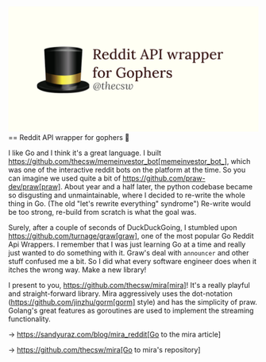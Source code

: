 ![preview](./preview.png)
== Reddit API wrapper for gophers 🎩

I like Go and I think it's a great language. I built
https://github.com/thecsw/memeinvestor_bot[memeinvestor_bot_], which was
one of the interactive reddit bots on the platform at the time. So you
can imagine we used quite a bit of
https://github.com/praw-dev/praw[praw]. About year and a half later, the
python codebase became so disgusting and unmaintainable, where I decided
to re-write the whole thing in Go. (The old "let's rewrite everything"
syndrome") Re-write would be too strong, re-build from scratch is what
the goal was.

Surely, after a couple of seconds of DuckDuckGoing, I stumbled upon
https://github.com/turnage/graw[graw], one of the most popular Go Reddit
Api Wrappers. I remember that I was just learning Go at a time and
really just wanted to do something with it. Graw's deal with `announcer`
and other stuff confused me a bit. So I did what every software engineer
does when it itches the wrong way. Make a new library!

I present to you, https://github.com/thecsw/mira[mira]! It's a really
playful and straight-forward library. Mira aggressively uses the
dot-notation (https://github.com/jinzhu/gorm[gorm] style) and has the
simplicity of praw. Golang's great features as goroutines are used to
implement the streaming functionality.

-> https://sandyuraz.com/blog/mira_reddit[Go to the mira article]

-> https://github.com/thecsw/mira[Go to mira's repository]
